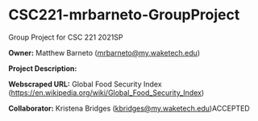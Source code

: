 # CSC221-mrbarneto-GroupProject

Group Project for CSC 221 2021SP

<b>Owner:</b> Matthew Barneto   (mrbarneto@my.waketech.edu)

<b>Project Description:</b>

<b>Webscraped URL:</b> Global Food Security Index (https://en.wikipedia.org/wiki/Global_Food_Security_Index)

<b>Collaborator:</b> Kristena Bridges   (kbridges@my.waketech.edu)ACCEPTED
